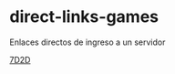 # direct-links-games
Enlaces directos de ingreso a un servidor

[7D2D](steam://connect/134.255.240.48:31400/1379)
